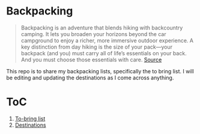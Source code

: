 # Backpacking

> Backpacking is an adventure that blends hiking with backcountry camping. It lets you broaden your horizons beyond the car campground to enjoy a richer, more immersive outdoor experience. A key distinction from day hiking is the size of your pack—your backpack (and you) must carry all of life’s essentials on your back. And you must choose those essentials with care. [Source](https://www.rei.com/learn/expert-advice/backpacking-beginners.html)

This repo is to share my backpacking lists, specifically the to bring list. I will be editing and updating the destinations as I come across anything.

# ToC

1. [To-bring list](https://github.com/pomkos/backpacking/blob/master/To%20Bring%20List.md)
2. [Destinations](https://github.com/pomkos/backpacking/blob/master/Destinations.md)
